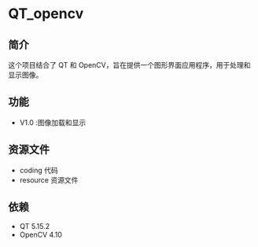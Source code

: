 # QT_opencv

## 简介
这个项目结合了 QT 和 OpenCV，旨在提供一个图形界面应用程序，用于处理和显示图像。

## 功能
- V1.0 :图像加载和显示

## 资源文件
- coding 代码
- resource 资源文件

## 依赖
- QT 5.15.2
- OpenCV 4.10

